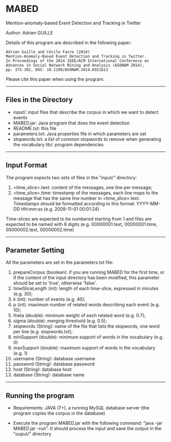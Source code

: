 MABED
=====

Mention-anomaly-based Event Detection and Tracking in Twitter

Author: Adrien GUILLE

Details of this program are described in the following paper:

	Adrien Guille and Cécile Favre (2014) 
	Mention-Anomaly-Based Event Detection and Tracking in Twitter.
	In Proceedings of the 2014 IEEE/ACM International Conference on
	Advances in Social Network Mining and Analysis (ASONAM 2014),
	pp. 375-382, DOI: 10.1109/ASONAM.2014.6921613

Please cite this paper when using the program.

----------------------
Files in the Directory
----------------------

- input/: input files that describe the corpus in which we want to detect events
- MABED.jar: Java program that does the event detection
- README.txt: this file
- parameters.txt: Java properties file in which parameters are set
- stopwords.txt: a list of common stopwords to remove when generating the vocabulary
lib/: program dependencies

------------
Input Format
------------

The program expects two sets of files in the "input/" directory:

1. <time_slice>.text: content of the messages, one line per message;
2. <time_slice>.time: timestamp of the messages, each line maps to the message that has the same line number in <time_slice>.text. Timestamps should be formatted according to this format: YYYY-MM-DD HH:mm:ss (e.g. 2009-11-01 00:01:24)

Time-slices are expected to be numbered starting from 1 and files are expected to be named with 8 digits (e.g. 00000001.text, 00000001.time, 00000002.text, 00000002.time) 

-----------------
Parameter Setting
-----------------

All the parameters are set in the parameters.txt file:

1. prepareCorpus (boolean): if you are running MABED for the first time, or if the content of the input directory has been modified, this parameter should be set to 'true', otherwise 'false'.
2. timeSliceLength (int): length of each time-slice, expressed in minutes (e.g. 30);
3. k (int): number of events (e.g. 40);
4. p (int): maximum number of related words describing each event (e.g. 10);
5. theta (double): minimum weight of each related word (e.g. 0.7);
6. sigma (double): merging threshold (e.g. 0.5);
7. stopwords (String): name of the file that lists the stopwords, one word per line (e.g. stopwords.txt);
8. minSupport (double): minimum support of words in the vocabulary (e.g. 0)
9. maxSupport (double): maximum support of words in the vocabulary (e.g. 1)
10. username (String): database username
11. password (String): database password
12. host (String): database host
13. database (String): database name

-------------------
Running the program
-------------------

- Requirements: JAVA (7+), a running MySQL database server (the program copies the corpus in the database)

- Execute the program MABED.jar with the following command: "java -jar MABED.jar -run". It should process the input and save the output in the "ouput/" directory.
